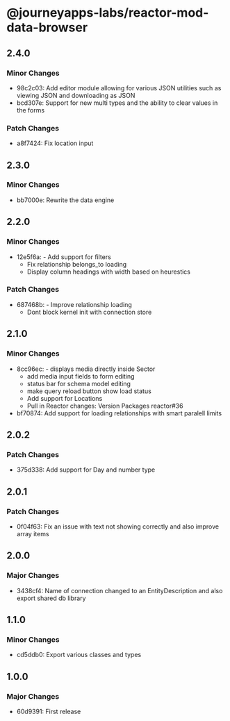 # @journeyapps-labs/reactor-mod-data-browser

## 2.4.0

### Minor Changes

- 98c2c03: Add editor module allowing for various JSON utilities such as viewing JSON and downloading as JSON
- bcd307e: Support for new multi types and the ability to clear values in the forms

### Patch Changes

- a8f7424: Fix location input

## 2.3.0

### Minor Changes

- bb7000e: Rewrite the data engine

## 2.2.0

### Minor Changes

- 12e5f6a: - Add support for filters
  - Fix relationship belongs_to loading
  - Display column headings with width based on heurestics

### Patch Changes

- 687468b: - Improve relationship loading
  - Dont block kernel init with connection store

## 2.1.0

### Minor Changes

- 8cc96ec: - displays media directly inside Sector
  - add media input fields to form editing
  - status bar for schema model editing
  - make query reload button show load status
  - Add support for Locations
  - Pull in Reactor changes: Version Packages reactor#36
- bf70874: Add support for loading relationships with smart paralell limits

## 2.0.2

### Patch Changes

- 375d338: Add support for Day and number type

## 2.0.1

### Patch Changes

- 0f04f63: Fix an issue with text not showing correctly and also improve array items

## 2.0.0

### Major Changes

- 3438cf4: Name of connection changed to an EntityDescription and also export shared db library

## 1.1.0

### Minor Changes

- cd5ddb0: Export various classes and types

## 1.0.0

### Major Changes

- 60d9391: First release
